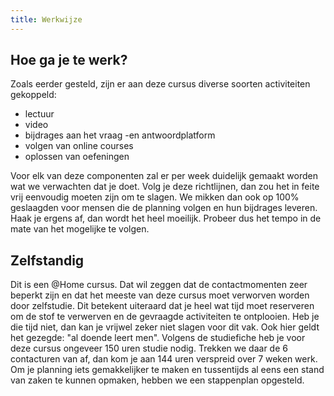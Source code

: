 ```yaml
---
title: Werkwijze
---
```


## Hoe ga je te werk?

Zoals eerder gesteld, zijn er aan deze cursus diverse soorten activiteiten gekoppeld:

* lectuur
* video
* bijdrages aan het vraag -en antwoordplatform
* volgen van online courses
* oplossen van oefeningen

Voor elk van deze componenten zal er per week duidelijk gemaakt worden wat we verwachten dat je doet. Volg je deze richtlijnen, dan zou het in feite vrij eenvoudig moeten zijn om te slagen. We mikken dan ook op 100% geslaagden voor mensen die de planning volgen en hun bijdrages leveren. Haak je ergens af, dan wordt het heel moeilijk. Probeer dus het tempo in de mate van het mogelijke te volgen.

## Zelfstandig

Dit is een @Home cursus. Dat wil zeggen dat de contactmomenten zeer beperkt zijn en dat het meeste van deze cursus moet verworven worden door zelfstudie. Dit betekent uiteraard dat je heel wat tijd moet reserveren om de stof te verwerven en de gevraagde activiteiten te ontplooien. Heb je die tijd niet, dan kan je vrijwel zeker niet slagen voor dit vak. Ook hier geldt het gezegde: "al doende leert men". Volgens de studiefiche heb je voor deze cursus ongeveer 150 uren studie nodig. Trekken we daar de 6 contacturen van af, dan kom je aan 144 uren verspreid over 7 weken werk. Om je planning iets gemakkelijker te maken en tussentijds al eens een stand van zaken te kunnen opmaken, hebben we een stappenplan opgesteld.